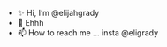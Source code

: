 - ✨ Hi, I’m @elijahgrady
- 🌱 Ehhh
- 📫 How to reach me ... insta @eligrady 

<!---
elijahgrady/elijahgrady is a ✨ special ✨ repository because its `README.md` (this file) appears on your GitHub profile.
You can click the Preview link to take a look at your changes.
--->
